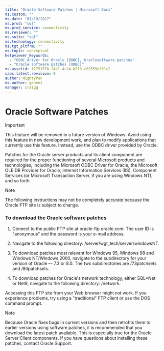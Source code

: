 ```yaml
---
title: "Oracle Software Patches | Microsoft Docs"
ms.custom: ""
ms.date: "01/19/2017"
ms.prod: "sql"
ms.prod_service: connectivity
ms.reviewer: ""
ms.suite: "sql"
ms.technology: connectivity
ms.tgt_pltfrm: ""
ms.topic: conceptual
helpviewer_keywords: 
  - "ODBC driver for Oracle [ODBC], Oraclesoftware patches"
  - "Oracle software patches [ODBC]"
ms.assetid: 1275157b-f4e1-4c24-b273-c02555e261c2
caps.latest.revision: 8
author: MightyPen
ms.author: genemi
manager: craigg
---
```

# Oracle Software Patches
> [!IMPORTANT]  
>  This feature will be removed in a future version of Windows. Avoid using this feature in new development work, and plan to modify applications that currently use this feature. Instead, use the ODBC driver provided by Oracle.  
  
 Patches for the Oracle server products and its client component are required for the proper functioning of several Microsoft products and technologies, including the Microsoft ODBC Driver for Oracle, the Microsoft OLE DB Provider for Oracle, Internet Information Services (IIS), Component Services (or Microsoft Transaction Server, if you are using Windows NT), and so forth.  
  
> [!NOTE]  
>  The following instructions may not be completely accurate because the Oracle FTP site is subject to change.  
  
### To download the Oracle software patches  
  
1.  Connect to the public FTP site at oracle-ftp.oracle.com. The user ID is "anonymous" and the password is your e-mail address.  
  
2.  Navigate to the following directory: /server/wgt_tech/server/windowsNT.  
  
3.  To download patches most relevant for Windows 95, Windows 98 and Windows NT/Windows 2000, navigate to the subdirectory for your version of Oracle — 7.3 or 8.0. The two subdirectories are /73patchsets and /80patchsets.  
  
4.  To download patches for Oracle's network technology, either SQL*Net or Net8, navigate to the following directory: /network.  
  
 Accessing this FTP site from your Web browser might not work. If you experience problems, try using a "traditional" FTP client or use the DOS command prompt.  
  
> [!NOTE]  
>  Because Oracle fixes bugs in current versions and then retrofits them to earlier versions using software patches, it is recommended that you download the latest patch available. This is especially true for the Oracle Server Client components. If you have questions about installing these patches, contact Oracle Support.
